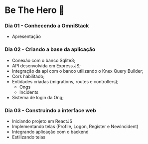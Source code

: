 # Be The Hero :rocket:

### Dia 01 - Conhecendo a OmniStack

* Apresentação

### Dia 02 - Criando a base da aplicação

* Conexão com o banco Sqlite3;
* API desenvolvida em Express.JS;
* Integração da api com o banco utilizando o Knex Query Builder;
* Cors habilitado;
* Entidades criadas (migrations, routes e controllers);
  * Ongs
  * Incidents
* Sistema de login da Ong;

### Dia 03 - Construindo a interface web

* Iniciando projeto em ReactJS
* Implementando telas (Profile, Logon, Register e NewIncident)
* Integrando aplicação com o backend
* Estilizando telas
